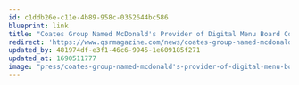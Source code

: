 ```yaml
---
id: c1ddb26e-c11e-4b89-958c-0352644bc586
blueprint: link
title: "Coates Group Named McDonald's Provider of Digital Menu Board Content Management System"
redirect: 'https://www.qsrmagazine.com/news/coates-group-named-mcdonalds-provider-digital-menu-board-content-management-system'
updated_by: 481974df-e3f1-46c6-9945-1e609185f271
updated_at: 1690511777
image: "press/coates-group-named-mcdonald's-provider-of-digital-menu-board-content-management-system.png"
---
```

